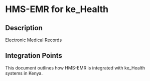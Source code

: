 # HMS-EMR for ke_Health

## Description

Electronic Medical Records

## Integration Points

This document outlines how HMS-EMR is integrated with ke_Health systems in Kenya.
